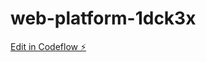 # web-platform-1dck3x

[Edit in Codeflow ⚡️](https://stackblitz.com/~/github.com/ishangupta-1510/web-platform-1dck3x)